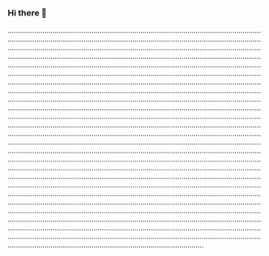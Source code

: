### Hi there 👋

............................................................................................................................................................................................................................................................................................................................................................................................................................................................................................................................................................................................................................................................................................................................................................................................................................................................................................................................................................................................................................................................................................................................................................................................................................................................................................................................................................................................................................................................................................................................................................................................................................................................................................................................................................................................................................................................................................................................................................................................................................................................................................................................................................................................................................................................................................................................................................................................................................................................................................................................................................................................................................................................................................................................................................................................................................................................................................................................................................................................................................................................................................................................................................................................................................................................................................................................